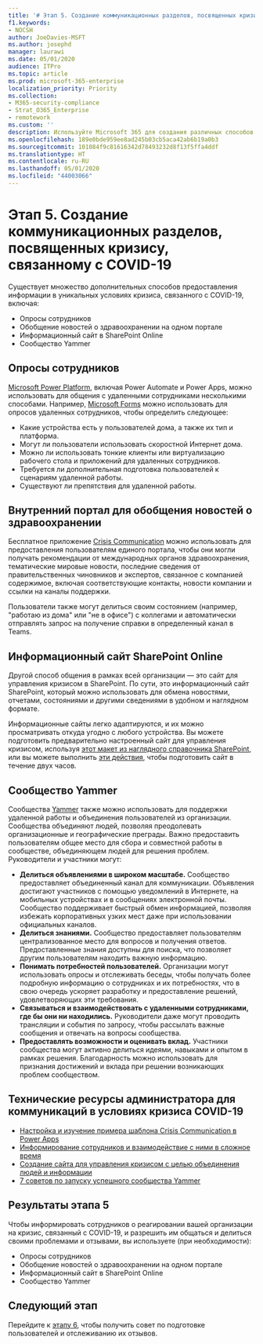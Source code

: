 ```yaml
---
title: '# Этап 5. Создание коммуникационных разделов, посвященных кризису, связанному с COVID-19'
f1.keywords:
- NOCSH
author: JoeDavies-MSFT
ms.author: josephd
manager: laurawi
ms.date: 05/01/2020
audience: ITPro
ms.topic: article
ms.prod: microsoft-365-enterprise
localization_priority: Priority
ms.collection:
- M365-security-compliance
- Strat_O365_Enterprise
- remotework
ms.custom: ''
description: Используйте Microsoft 365 для создания различных способов размещения внутренних и общедоступных новостей о COVID-19.
ms.openlocfilehash: 189e0bde959ee8ad245b03cb5aca42ab6b19a0b3
ms.sourcegitcommit: 101084f9c81616342d78493232d8f13f5ffa4ddf
ms.translationtype: HT
ms.contentlocale: ru-RU
ms.lasthandoff: 05/01/2020
ms.locfileid: "44003066"
---
```

# <a name="step-5-create-covid-19-crisis-communication-venues"></a>Этап 5. Создание коммуникационных разделов, посвященных кризису, связанному с COVID-19

Существует множество дополнительных способов предоставления информации в уникальных условиях кризиса, связанного с COVID-19, включая:

- Опросы сотрудников
- Обобщение новостей о здравоохранении на одном портале
- Информационный сайт в SharePoint Online
- Сообщество Yammer

## <a name="employee-surveys"></a>Опросы сотрудников

[Microsoft Power Platform](https://powerplatform.microsoft.com/), включая Power Automate и Power Apps, можно использовать для общения с удаленными сотрудниками несколькими способами. Например, [Microsoft Forms](https://forms.microsoft.com/) можно использовать для опросов удаленных сотрудников, чтобы определить следующее:

- Какие устройства есть у пользователей дома, а также их тип и платформа.
- Могут ли пользователи использовать скоростной Интернет дома.
- Можно ли использовать тонкие клиенты или виртуализацию рабочего стола и приложений для удаленных сотрудников.
- Требуется ли дополнительная подготовка пользователей к сценариям удаленной работы.
- Существуют ли препятствия для удаленной работы.

## <a name="internal-portal-for-consolidated-public-health-and-news"></a>Внутренний портал для обобщения новостей о здравоохранении

Бесплатное приложение [Crisis Communication](https://techcommunity.microsoft.com/t5/microsoft-teams-blog/coordinate-crisis-communications-using-microsoft-teams-power/ba-p/1216715) можно использовать для предоставления пользователям единого портала, чтобы они могли получать рекомендации от международных органов здравоохранения, тематические мировые новости, последние сведения от правительственных чиновников и экспертов, связанное с компанией содержимое, включая соответствующие контакты, новости компании и ссылки на каналы поддержки. 

Пользователи также могут делиться своим состоянием (например, "работаю из дома" или "не в офисе") с коллегами и автоматически отправлять запрос на получение справки в определенный канал в Teams.

## <a name="sharepoint-online-communications-site"></a>Информационный сайт SharePoint Online

Другой способ общения в рамках всей организации — это сайт для управления кризисом в SharePoint. По сути, это информационный сайт SharePoint, который можно использовать для обмена новостями, отчетами, состояниями и другими сведениями в удобном и наглядном формате. 

Информационные сайты легко адаптируются, и их можно просматривать откуда угодно с любого устройства. Вы можете подготовить предварительно настроенный сайт для управления кризисом, используя [этот макет из наглядного справочника SharePoint](https://lookbook.microsoft.com/details/8f8337d2-b1f6-4a84-91a4-9081f841f0f6), или вы можете выполнить [эти действия](https://techcommunity.microsoft.com/t5/microsoft-sharepoint-blog/build-a-crisis-management-site-to-connect-people-and-information/ba-p/1216791), чтобы подготовить сайт в течение двух часов.

## <a name="yammer-community"></a>Сообщество Yammer

Сообщества [Yammer](https://docs.microsoft.com/yammer/yammer-landing-page) также можно использовать для поддержки удаленной работы и объединения пользователей из организации. Сообщества объединяют людей, позволяя преодолевать организационные и географические преграды. Важно предоставить пользователям общее место для сбора и совместной работы в сообществе, объединяющем людей для решения проблем. Руководители и участники могут:

- **Делиться объявлениями в широком масштабе.** Сообщество предоставляет объединенный канал для коммуникации. Объявления достигают участников с помощью уведомлений в Интернете, на мобильных устройствах и в сообщениях электронной почты. Сообщество поддерживает быстрый обмен информацией, позволяя избежать корпоративных узких мест даже при использовании официальных каналов.
- **Делиться знаниями.** Сообщество предоставляет пользователям централизованное место для вопросов и получения ответов. Предоставленные знания доступны для поиска, что позволяет другим пользователям находить важную информацию.
- **Понимать потребностей пользователей.** Организации могут использовать опросы и отслеживать беседы, чтобы получать более подробную информацию о сотрудниках и их потребностях, что в свою очередь ускоряет разработку и предоставление решений, удовлетворяющих эти требования.
- **Связываться и взаимодействовать с удаленными сотрудниками, где бы они ни находились.** Руководители даже могут проводить трансляции и события по запросу, чтобы рассылать важные сообщения и отвечать на вопросы сообщества.
- **Предоставлять возможности и оценивать вклад.** Участники сообщества могут активно делиться идеями, навыками и опытом в рамках решения. Благодарность можно использовать для признания достижений и вклада при решении возникающих проблем сообществом.

## <a name="admin-technical-resources-for-covid-19-crisis-communications"></a>Технические ресурсы администратора для коммуникаций в условиях кризиса COVID-19

- [Настройка и изучение примера шаблона Crisis Communication в Power Apps](https://docs.microsoft.com/powerapps/maker/canvas-apps/sample-crisis-communication-app)
- [Информирование сотрудников и взаимодействие с ними в сложное время](https://techcommunity.microsoft.com/t5/yammer-blog/keeping-employees-informed-and-engaged-during-difficult-times/ba-p/1216032)
- [Создание сайта для управления кризисом с целью объединения людей и информации](https://techcommunity.microsoft.com/t5/microsoft-sharepoint-blog/build-a-crisis-management-site-to-connect-people-and-information/ba-p/1216791)
- [7 советов по запуску успешного сообщества Yammer](https://techcommunity.microsoft.com/t5/yammer-blog/7-tips-to-run-a-successful-yammer-community-formerly-group/ba-p/444720)

## <a name="results-of-step-5"></a>Результаты этапа 5

Чтобы информировать сотрудников о реагировании вашей организации на кризис, связанный с COVID-19, и разрешить им общаться и делиться своими проблемами и отзывами, вы используете (при необходимости):

- Опросы сотрудников
- Обобщение новостей о здравоохранении на одном портале
- Информационный сайт в SharePoint Online
- Сообщество Yammer

## <a name="next-step"></a>Следующий этап

Перейдите к [этапу 6](empower-people-to-work-remotely-train-monitor-usage.md), чтобы получить совет по подготовке пользователей и отслеживанию их отзывов.
